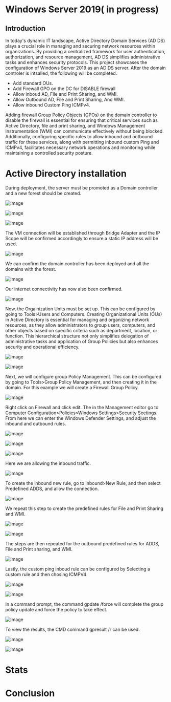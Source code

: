 # Windows Server 2019( in progress)


## Introduction


In today's dynamic IT landscape, Active Directory Domain Services (AD DS) plays a crucial role in managing and securing network resources within organizations. By providing a centralized framework for user authentication, authorization, and resource management, AD DS simplifies administrative tasks and enhances security protocols. This project showcases the configuration of Windows Server 2019 as an AD DS server. After the domain controler is intsalled, the following will be completed.

- Add standard OUs.
- Add Firewall GPO on the DC for DISABLE firewall
- Allow inboud AD, File and Print Sharing, and WMI.
- Allow Outbound AD, File and Print Sharing, And WMI.
- Allow inbound Custom Ping ICMPv4.

Adding firewall Group Policy Objects (GPOs) on the domain controller to disable the firewall is essential for ensuring that critical services such as Active Directory, file and print sharing, and Windows Management Instrumentation (WMI) can communicate effectively without being blocked. Additionally, configuring specific rules to allow inbound and outbound traffic for these services, along with permitting inbound custom Ping and ICMPv4, facilitates necessary network operations and monitoring while maintaining a controlled security posture.


# Active Directory installation
During deployment, the server must be promoted as a Domain controller and a new forest should be created. 


![image](https://github.com/user-attachments/assets/a49795fa-ab40-46ec-9843-e65b6b69bc53)


![image](https://github.com/user-attachments/assets/10625837-2931-420a-93da-4dee0ffd1740)

![image](https://github.com/user-attachments/assets/7c2fc30d-a506-48f9-a5c1-7259aa209994)


The VM connection will be established through Bridge Adapter and the IP Scope will be confirmed accordingly to ensure a static IP address will be used.


![image](https://github.com/user-attachments/assets/cf445dc0-628e-4bea-b4ab-602352897c28)



We can confirm the domain controller has been deployed and all the domains with the forest.

![image](https://github.com/user-attachments/assets/91931188-5c74-4708-9d6b-ebfe5bcf20d5)




Our internet connectivity has now also been confirmed.



![image](https://github.com/user-attachments/assets/2ac065b6-f7eb-4413-bc38-c9a063e53878)



Now, the Orgainization Units must be set up. This can be configured by going to Tools>Users and Computers.  Creating Organizational Units (OUs) in Active Directory is essential for managing and organizing network resources, as they allow administrators to group users, computers, and other objects based on specific criteria such as department, location, or function. This hierarchical structure not only simplifies delegation of administrative tasks and application of Group Policies but also enhances security and operational efficiency.




![image](https://github.com/user-attachments/assets/500f34df-1a24-406d-aac3-636c2f2310a4)






![image](https://github.com/user-attachments/assets/aee3d643-6ab7-4e84-af6a-b441b492e4b4)



Next, we will configure group Policy Management. This can be configured by going to Tools>Group Policy Management, and then creating it in the domain. For this example we will create a Firewall Group Policy.

![image](https://github.com/user-attachments/assets/45919401-ef80-4ff0-9b45-d42d43a7a861)



Right click on Firewall and click edit. The in the Management editor go to Computer Configuration>Policies>Windows Settings>Security Seetings. From here we can enter the Windows Defender Settings, and adjust the inbound and outbound rules.




![image](https://github.com/user-attachments/assets/d1f9caaa-6c1d-4a9e-9b03-e26484ab0263)






![image](https://github.com/user-attachments/assets/58a3de42-9626-47c4-a026-ce61408caab1)





![image](https://github.com/user-attachments/assets/b8c3d2f4-a77b-4566-b52f-ff3223e2b7be)







Here we are allowing the inbound traffic.



![image](https://github.com/user-attachments/assets/bf9549b1-7109-4128-ab42-4162c21faf1f)




To create the inbound new rule, go to Inbound>New Rule, and then select Predefined ADDS, and allow the connection.






![image](https://github.com/user-attachments/assets/b43ab740-9669-4d34-994b-6a52c4032eb4)




We repeat this step to create the predefined rules for File and Print Sharing and WMI.





![image](https://github.com/user-attachments/assets/9ed20f90-5cdf-4bf9-986c-498b48c4fa0a)




![image](https://github.com/user-attachments/assets/daf366d2-b675-48ae-8eb1-10233bd398f6)


The steps are then repeated for the outbound predefined rules for ADDS,  File and Print sharing, and WMI.







![image](https://github.com/user-attachments/assets/2599803b-a012-49d7-96e2-519d8193095f)



Lastly, the custom ping inboud rule can be configured by Selecting a custom rule and then chosing ICMPV4





![image](https://github.com/user-attachments/assets/1e2e173a-1e73-49dc-8f44-c90988a72865)





![image](https://github.com/user-attachments/assets/9badb348-afea-4525-9509-dd4e17a9bffe)



In a command prompt, the command gpdate /force will complete the group policy update and force the policy to take effect.




![image](https://github.com/user-attachments/assets/5b35bc29-3275-40f6-aa10-878122e798dd)


To view the results, the CMD command gpresult /r can be used.




![image](https://github.com/user-attachments/assets/26a68d58-9ce9-49b6-ba45-4ee898865adf)




![image](https://github.com/user-attachments/assets/9168880e-f3c1-4f0e-9f21-f351d731ca4b)


# Stats









 




# Conclusion






